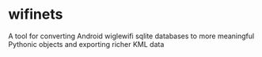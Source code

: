 wifinets
========

A tool for converting Android wiglewifi sqlite databases to more meaningful Pythonic objects and exporting richer KML data
